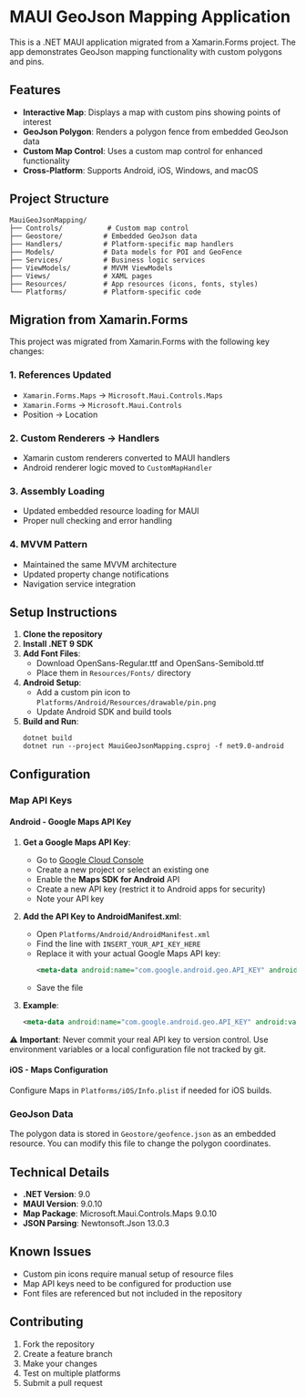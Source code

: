 # MAUI GeoJson Mapping Application

This is a .NET MAUI application migrated from a Xamarin.Forms project. The app demonstrates GeoJson mapping functionality with custom polygons and pins.

## Features

- **Interactive Map**: Displays a map with custom pins showing points of interest
- **GeoJson Polygon**: Renders a polygon fence from embedded GeoJson data
- **Custom Map Control**: Uses a custom map control for enhanced functionality
- **Cross-Platform**: Supports Android, iOS, Windows, and macOS

## Project Structure

```
MauiGeoJsonMapping/
├── Controls/           # Custom map control
├── Geostore/          # Embedded GeoJson data
├── Handlers/          # Platform-specific map handlers
├── Models/            # Data models for POI and GeoFence
├── Services/          # Business logic services
├── ViewModels/        # MVVM ViewModels
├── Views/             # XAML pages
├── Resources/         # App resources (icons, fonts, styles)
└── Platforms/         # Platform-specific code
```

## Migration from Xamarin.Forms

This project was migrated from Xamarin.Forms with the following key changes:

### 1. References Updated
- `Xamarin.Forms.Maps` → `Microsoft.Maui.Controls.Maps`
- `Xamarin.Forms` → `Microsoft.Maui.Controls`
- Position → Location

### 2. Custom Renderers → Handlers
- Xamarin custom renderers converted to MAUI handlers
- Android renderer logic moved to `CustomMapHandler`

### 3. Assembly Loading
- Updated embedded resource loading for MAUI
- Proper null checking and error handling

### 4. MVVM Pattern
- Maintained the same MVVM architecture
- Updated property change notifications
- Navigation service integration

## Setup Instructions

1. **Clone the repository**
2. **Install .NET 9 SDK**
3. **Add Font Files**:
   - Download OpenSans-Regular.ttf and OpenSans-Semibold.ttf
   - Place them in `Resources/Fonts/` directory
4. **Android Setup**:
   - Add a custom pin icon to `Platforms/Android/Resources/drawable/pin.png`
   - Update Android SDK and build tools
5. **Build and Run**:
   ```
   dotnet build
   dotnet run --project MauiGeoJsonMapping.csproj -f net9.0-android
   ```

## Configuration

### Map API Keys

#### Android - Google Maps API Key

1. **Get a Google Maps API Key**:
   - Go to [Google Cloud Console](https://console.cloud.google.com/)
   - Create a new project or select an existing one
   - Enable the **Maps SDK for Android** API
   - Create a new API key (restrict it to Android apps for security)
   - Note your API key

2. **Add the API Key to AndroidManifest.xml**:
   - Open `Platforms/Android/AndroidManifest.xml`
   - Find the line with `INSERT_YOUR_API_KEY_HERE`
   - Replace it with your actual Google Maps API key:
     ```xml
     <meta-data android:name="com.google.android.geo.API_KEY" android:value="YOUR_API_KEY_HERE" />
     ```
   - Save the file

3. **Example**:
   ```xml
   <meta-data android:name="com.google.android.geo.API_KEY" android:value="AIzaSyD1234567890abcdefghijklmnopqrstu" />
   ```

⚠️ **Important**: Never commit your real API key to version control. Use environment variables or a local configuration file not tracked by git.

#### iOS - Maps Configuration
Configure Maps in `Platforms/iOS/Info.plist` if needed for iOS builds.

### GeoJson Data
The polygon data is stored in `Geostore/geofence.json` as an embedded resource. You can modify this file to change the polygon coordinates.

## Technical Details

- **.NET Version**: 9.0
- **MAUI Version**: 9.0.10
- **Map Package**: Microsoft.Maui.Controls.Maps 9.0.10
- **JSON Parsing**: Newtonsoft.Json 13.0.3

## Known Issues

- Custom pin icons require manual setup of resource files
- Map API keys need to be configured for production use
- Font files are referenced but not included in the repository

## Contributing

1. Fork the repository
2. Create a feature branch
3. Make your changes
4. Test on multiple platforms
5. Submit a pull request